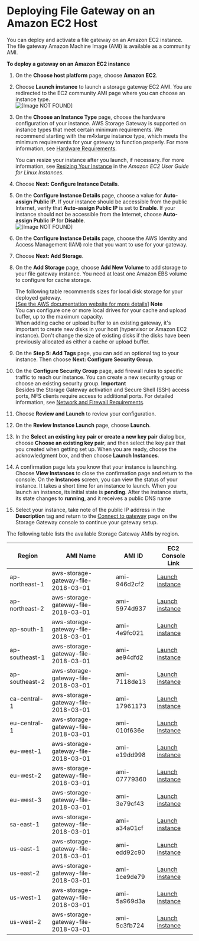 # Deploying File Gateway on an Amazon EC2 Host<a name="ec2-gateway-file"></a>

You can deploy and activate a file gateway on an Amazon EC2 instance\. The file gateway Amazon Machine Image \(AMI\) is available as a community AMI\.

**To deploy a gateway on an Amazon EC2 instance**

1. On the **Choose host platform** page, choose **Amazon EC2**\.

1. Choose **Launch instance** to launch a storage gateway EC2 AMI\. You are redirected to the EC2 community AMI page where you can choose an instance type\.  
![\[Image NOT FOUND\]](http://docs.aws.amazon.com/storagegateway/latest/userguide/images/host-ec2-file.png)

1. On the **Choose an Instance Type** page, choose the hardware configuration of your instance\. AWS Storage Gateway is supported on instance types that meet certain minimum requirements\. We recommend starting with the m4xlarge instance type, which meets the minimum requirements for your gateway to function properly\. For more information, see [Hardware Requirements](Requirements.md#requirements-hardware)\. 

   You can resize your instance after you launch, if necessary\. For more information, see [Resizing Your Instance](http://docs.aws.amazon.com/AWSEC2/latest/UserGuide/ec2-instance-resize.html) in the *Amazon EC2 User Guide for Linux Instances*\.

1. Choose **Next: Configure Instance Details**\.

1. On the **Configure Instance Details** page, choose a value for **Auto\-assign Public IP**\. If your instance should be accessible from the public Internet, verify that **Auto\-assign Public IP** is set to **Enable**\. If your instance should not be accessible from the Internet, choose **Auto\-assign Public IP** for **Disable**\.  
![\[Image NOT FOUND\]](http://docs.aws.amazon.com/storagegateway/latest/userguide/images/configure-instance-details.png)

1. On the **Configure Instance Details** page, choose the AWS Identity and Access Management \(IAM\) role that you want to use for your gateway\.

1. Choose **Next: Add Storage**\.

1. On the **Add Storage** page, choose **Add New Volume** to add storage to your file gateway instance\. You need at least one Amazon EBS volume to configure for cache storage\.

   The following table recommends sizes for local disk storage for your deployed gateway\.     
[\[See the AWS documentation website for more details\]](http://docs.aws.amazon.com/storagegateway/latest/userguide/ec2-gateway-file.html)
**Note**  
You can configure one or more local drives for your cache and upload buffer, up to the maximum capacity\.  
When adding cache or upload buffer to an existing gateway, it's important to create new disks in your host \(hypervisor or Amazon EC2 instance\)\. Don't change the size of existing disks if the disks have been previously allocated as either a cache or upload buffer\.

1. On the **Step 5: Add Tags** page, you can add an optional tag to your instance\. Then choose **Next: Configure Security Group**\.

1. On the **Configure Security Group** page, add firewall rules to specific traffic to reach our instance\. You can create a new security group or choose an existing security group\. 
**Important**  
Besides the Storage Gateway activation and Secure Shell \(SSH\) access ports, NFS clients require access to additional ports\. For detailed information, see [Network and Firewall Requirements](Requirements.md#networks)\. 

1. Choose **Review and Launch** to review your configuration\.

1. On the **Review Instance Launch** page, choose **Launch**\.

1. In the **Select an existing key pair or create a new key pair** dialog box, choose **Choose an existing key pair**, and then select the key pair that you created when getting set up\. When you are ready, choose the acknowledgment box, and then choose **Launch Instances**\. 

1. A confirmation page lets you know that your instance is launching\. Choose **View Instances** to close the confirmation page and return to the console\. On the **Instances** screen, you can view the status of your instance\. It takes a short time for an instance to launch\. When you launch an instance, its initial state is **pending**\. After the instance starts, its state changes to **running**, and it receives a public DNS name

1. Select your instance, take note of the public IP address in the **Description** tag and return to the [Connect to gateway](create-gateway-file.md#GettingStartedBeginActivateGateway-file) page on the Storage Gateway console to continue your gateway setup\.

The following table lists the available Storage Gateway AMIs by region\.


| Region | AMI Name | AMI ID | EC2 Console Link | 
| --- | --- | --- | --- | 
| ap\-northeast\-1 | aws\-storage\-gateway\-file\-2018\-03\-01 | ami\-946d2cf2 | [Launch instance](https://ap-northeast-1.console.aws.amazon.com/ec2/v2/home?region=ap-northeast-1#LaunchInstanceWizard:ami=ami-946d2cf2) | 
| ap\-northeast\-2 | aws\-storage\-gateway\-file\-2018\-03\-01 | ami\-5974d937 | [Launch instance](https://ap-northeast-2.console.aws.amazon.com/ec2/v2/home?region=ap-northeast-2#LaunchInstanceWizard:ami=ami-5974d937) | 
| ap\-south\-1 | aws\-storage\-gateway\-file\-2018\-03\-01 | ami\-4e9fc021 | [Launch instance](https://ap-south-1.console.aws.amazon.com/ec2/v2/home?region=ap-south-1#LaunchInstanceWizard:ami=ami-4e9fc021) | 
| ap\-southeast\-1 | aws\-storage\-gateway\-file\-2018\-03\-01 | ami\-ae94dfd2 | [Launch instance](https://ap-southeast-1.console.aws.amazon.com/ec2/v2/home?region=ap-southeast-1#LaunchInstanceWizard:ami=ami-ae94dfd2) | 
| ap\-southeast\-2 | aws\-storage\-gateway\-file\-2018\-03\-01 | ami\-7118de13 | [Launch instance](https://ap-southeast-2.console.aws.amazon.com/ec2/v2/home?region=ap-southeast-2#LaunchInstanceWizard:ami=ami-7118de13) | 
| ca\-central\-1 | aws\-storage\-gateway\-file\-2018\-03\-01 | ami\-17961173 | [Launch instance](https://ca-central-1.console.aws.amazon.com/ec2/v2/home?region=ca-central-1#LaunchInstanceWizard:ami=ami-17961173) | 
| eu\-central\-1 | aws\-storage\-gateway\-file\-2018\-03\-01 | ami\-010f636e | [Launch instance](https://eu-central-1.console.aws.amazon.com/ec2/v2/home?region=eu-central-1#LaunchInstanceWizard:ami-010f636e) | 
| eu\-west\-1 | aws\-storage\-gateway\-file\-2018\-03\-01 | ami\-e19dd998 | [Launch instance](https://eu-west-1.console.aws.amazon.com/ec2/v2/home?region=eu-west-1#LaunchInstanceWizard:ami=ami-e2de5b9b) | 
| eu\-west\-2 | aws\-storage\-gateway\-file\-2018\-03\-01 | ami\-07779360 | [Launch instance](https://eu-west-2.console.aws.amazon.com/ec2/v2/home?region=eu-west-2#LaunchInstanceWizard:ami=ami-07779360) | 
| eu\-west\-3 | aws\-storage\-gateway\-file\-2018\-03\-01 | ami\-3e79cf43 | [Launch instance](https://eu-west-2.console.aws.amazon.com/ec2/v2/home?region=eu-west-3#LaunchInstanceWizard:ami=ami-3e79cf43) | 
| sa\-east\-1 | aws\-storage\-gateway\-file\-2018\-03\-01 | ami\-a34a01cf | [Launch instance](https://sa-east-1.console.aws.amazon.com/ec2/v2/home?region=sa-east-1#LaunchInstanceWizard:ami=ami-a34a01cf) | 
| us\-east\-1 | aws\-storage\-gateway\-file\-2018\-03\-01 | ami\-edd92c90 | [Launch instance](https://console.aws.amazon.com/ec2/v2/home?region=us-east-1#LaunchInstanceWizard:ami=ami-edd92c90) | 
| us\-east\-2 | aws\-storage\-gateway\-file\-2018\-03\-01 | ami\-1ce9de79 | [Launch instance](https://us-east-2.console.aws.amazon.com/ec2/v2/home?region=us-east-2#LaunchInstanceWizard:ami=ami-1ce9de79) | 
| us\-west\-1 | aws\-storage\-gateway\-file\-2018\-03\-01 | ami\-5a969d3a | [Launch instance](https://us-west-1.console.aws.amazon.com/ec2/v2/home?region=us-west-1#LaunchInstanceWizard:ami=ami-5a969d3a) | 
| us\-west\-2 | aws\-storage\-gateway\-file\-2018\-03\-01 | ami\-5c3fb724 | [Launch instance](https://us-west-2.console.aws.amazon.com/ec2/v2/home?region=us-west-2#LaunchInstanceWizard:ami=ami-5c3fb724) | 